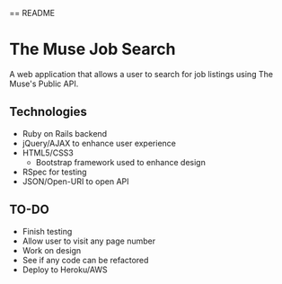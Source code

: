== README

The Muse Job Search
==========

A web application that allows a user to search for job listings using The Muse's Public API.

Technologies
------------

- Ruby on Rails backend
- jQuery/AJAX to enhance user experience
- HTML5/CSS3
  - Bootstrap framework used to enhance design
- RSpec for testing
- JSON/Open-URI to open API

TO-DO
-----

- Finish testing
- Allow user to visit any page number
- Work on design
- See if any code can be refactored
- Deploy to Heroku/AWS